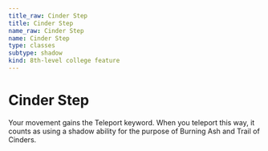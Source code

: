 ```yaml
---
title_raw: Cinder Step
title: Cinder Step
name_raw: Cinder Step
name: Cinder Step
type: classes
subtype: shadow
kind: 8th-level college feature
---
```


# Cinder Step

Your movement gains the Teleport keyword. When you teleport this way, it counts as using a shadow ability for the purpose of Burning Ash and Trail of Cinders.

